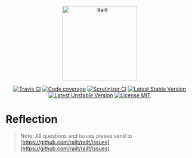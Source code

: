 <p align="center">
    <img src="https://railt.org/images/logo-dark.svg" width="200" alt="Railt" />
</p>

<p align="center">
    <a href="https://travis-ci.org/railt/reflection"><img src="https://travis-ci.org/railt/reflection.svg?branch=master" alt="Travis CI" /></a>
    <a href="https://scrutinizer-ci.com/g/railt/reflection/?branch=master"><img src="https://scrutinizer-ci.com/g/railt/reflection/badges/coverage.png?b=master" alt="Code coverage" /></a>
    <a href="https://scrutinizer-ci.com/g/railt/reflection/?branch=master"><img src="https://scrutinizer-ci.com/g/railt/reflection/badges/quality-score.png?b=master" alt="Scrutinizer CI" /></a>
    <a href="https://packagist.org/packages/railt/reflection"><img src="https://poser.pugx.org/railt/reflection/version" alt="Latest Stable Version"></a>
    <a href="https://packagist.org/packages/railt/reflection"><img src="https://poser.pugx.org/railt/reflection/v/unstable" alt="Latest Unstable Version"></a>
    <a href="https://raw.githubusercontent.com/railt/reflection/master/LICENSE.md"><img src="https://poser.pugx.org/railt/reflection/license" alt="License MIT"></a>
</p>

# Reflection

> Note: All questions and issues please send 
to [https://github.com/railt/railt/issues](https://github.com/railt/railt/issues)


